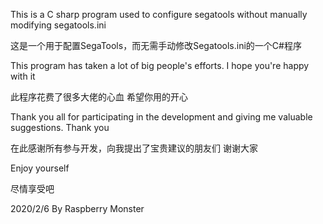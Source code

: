 This is a C sharp program used to configure segatools without manually modifying segatools.ini

这是一个用于配置SegaTools，而无需手动修改Segatools.ini的一个C#程序

This program has taken a lot of big people's efforts. I hope you're happy with it

此程序花费了很多大佬的心血 希望你用的开心

Thank you all for participating in the development and giving me valuable suggestions. Thank you

在此感谢所有参与开发，向我提出了宝贵建议的朋友们 谢谢大家

Enjoy yourself

尽情享受吧

2020/2/6 By Raspberry Monster
